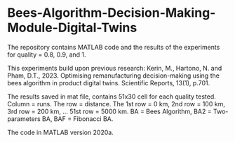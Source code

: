 # Bees-Algorithm-Decision-Making-Module-Digital-Twins
The repository contains MATLAB code and the results of the experiments for quality = 0.8, 0.9, and 1. 

This experiments build upon previous research: Kerin, M., Hartono, N. and Pham, D.T., 2023. Optimising remanufacturing decision-making using the bees algorithm in product digital twins. Scientific Reports, 13(1), p.701.

The results saved in mat file, contains 51x30 cell for each quality tested. Column = runs. The row = distance. The 1st row = 0 km, 2nd row = 100 km, 3rd row = 200 km, ... 51st row = 5000 km. BA = Bees Algorithm, BA2 = Two-parameters BA, BAF = Fibonacci BA. 

The code in MATLAB version 2020a. 
